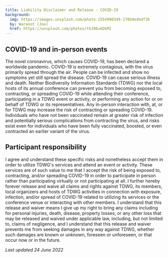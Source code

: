 ```yaml
---
title: Liability Disclaimer and Release - COVID-19
background:
  img: https://images.unsplash.com/photo-1554990349-170b9e4bdf3b
  by: Waranot (Joe)
  href: https://unsplash.com/photos/tkJ06vkDkMI 
---
```


## COVID-19 and in-person events

The novel coronavirus, which causes COVID-19, has been declared a worldwide pandemic. COVID-19 is extremely contagious, with the virus primarily spread through the air. People can be infected and show no symptoms yet still spread the disease. COVID-19 can cause serious illness and death. Neither Biodiversity Information Standards (TDWG) nor the local hosts of its annual conference can prevent you from becoming exposed to, contracting, or spreading COVID-19 while attending their conference, participating in a TDWG event or activity, or performing any action for or on behalf of TDWG or its representatives. Any in-person interaction with, at, or for TDWG may increase the risk of contracting or spreading COVID-19. Individuals who have not been vaccinated remain at greater risk of infection and potentially serious complications from contracting the virus, and risks exist even for individuals who have been fully vaccinated, boosted, or even contracted an earlier variant of the virus.

## Participant responsibility

I agree and understand these specific risks and nonetheless accept them in order to utilize TDWG's services and attend an event or activity. These services are of such value to me that I accept the risk of being exposed to, contracting, and/or spreading COVID-19 in order to participate in person rather than participating virtually or not participating at all. I further hereby forever release and waive all claims and rights against TDWG, its members, local organizers and hosts of TDWG activities in connection with exposure, infection, and/or spread of COVID-19 related to utilizing its services or the conference venue or interacting with other members. I understand that this release and waiver means I give up my right to bring any claims including for personal injuries, death, disease, property losses, or any other loss that may be released and waived under applicable law, including, but not limited to, claims of negligence, and I understand that this release and waiver prevents me from seeking damages in any way against TDWG, whether such damages are known or unknown, foreseen or unforeseen, or that occur now or in the future.


_Last updated 24 June 2022_
